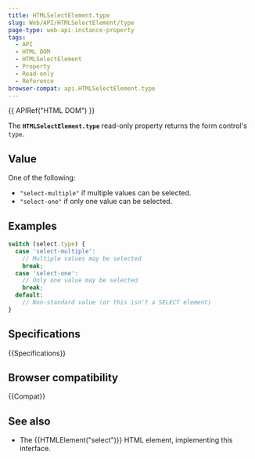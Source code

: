 ```yaml
---
title: HTMLSelectElement.type
slug: Web/API/HTMLSelectElement/type
page-type: web-api-instance-property
tags:
  - API
  - HTML DOM
  - HTMLSelectElement
  - Property
  - Read-only
  - Reference
browser-compat: api.HTMLSelectElement.type
---
```


{{ APIRef("HTML DOM") }}

The **`HTMLSelectElement.type`**
read-only property returns the form control's `type`.

## Value

One of the following:

- `"select-multiple"` if multiple values can be selected.
- `"select-one"` if only one value can be selected.

## Examples

```js
switch (select.type) {
  case 'select-multiple':
    // Multiple values may be selected
    break;
  case 'select-one':
    // Only one value may be selected
    break;
  default:
    // Non-standard value (or this isn't a SELECT element)
}
```

## Specifications

{{Specifications}}

## Browser compatibility

{{Compat}}

## See also

- The {{HTMLElement("select")}} HTML element, implementing this interface.
